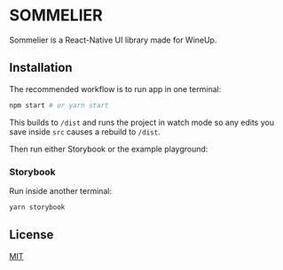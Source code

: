 # SOMMELIER

Sommelier is a React-Native UI library made for WineUp. 

## Installation

The recommended workflow is to run app in one terminal:

```bash
npm start # or yarn start
```

This builds to `/dist` and runs the project in watch mode so any edits you save inside `src` causes a rebuild to `/dist`.

Then run either Storybook or the example playground:

### Storybook

Run inside another terminal:

```bash
yarn storybook
```

## License 
[MIT](https://choosealicense.com/licenses/mit/) 